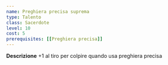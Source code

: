 ```yaml
---
name: Preghiera precisa suprema
type: Talento
class: Sacerdote
level: 10
cost: 5
prerequisites: [[Preghiera precisa]]
---
```


**Descrizione**
+1 al tiro per colpire quando usa preghiera precisa
